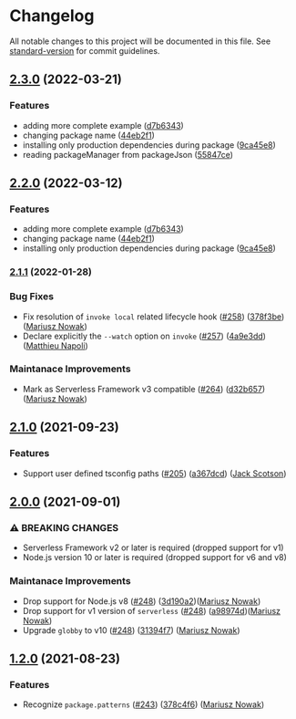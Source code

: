# Changelog

All notable changes to this project will be documented in this file. See [standard-version](https://github.com/conventional-changelog/standard-version) for commit guidelines.

## [2.3.0](https://github.com/GuilhermeCunha/serverless-plugin-typescript/compare/v2.1.1...v2.3.0) (2022-03-21)


### Features

* adding more complete example ([d7b6343](https://github.com/GuilhermeCunha/serverless-plugin-typescript/commit/d7b634356888476522c806ff9ebbdb55556d9973))
* changing package name ([44eb2f1](https://github.com/GuilhermeCunha/serverless-plugin-typescript/commit/44eb2f14e6705cf1c512ee6f096111911a9353be))
* installing only production dependencies during package ([9ca45e8](https://github.com/GuilhermeCunha/serverless-plugin-typescript/commit/9ca45e8f541979aafa19a087143aaf35abd9de15))
* reading packageManager from packageJson ([55847ce](https://github.com/GuilhermeCunha/serverless-plugin-typescript/commit/55847cea42280fefbdd97f0dbc0d9cb00d124cef))

## [2.2.0](https://github.com/GuilhermeCunha/serverless-plugin-typescript/compare/v2.1.1...v2.2.0) (2022-03-12)


### Features

* adding more complete example ([d7b6343](https://github.com/GuilhermeCunha/serverless-plugin-typescript/commit/d7b634356888476522c806ff9ebbdb55556d9973))
* changing package name ([44eb2f1](https://github.com/GuilhermeCunha/serverless-plugin-typescript/commit/44eb2f14e6705cf1c512ee6f096111911a9353be))
* installing only production dependencies during package ([9ca45e8](https://github.com/GuilhermeCunha/serverless-plugin-typescript/commit/9ca45e8f541979aafa19a087143aaf35abd9de15))

### [2.1.1](https://github.com/serverless/serverless-plugin-typescript/compare/v2.1.0...v2.1.1) (2022-01-28)

### Bug Fixes

* Fix resolution of `invoke local`  related lifecycle hook ([#258](https://github.com/serverless/serverless-plugin-typescript/pull/258)) ([378f3be](https://github.com/serverless/serverless-plugin-typescript/commit/378f3be96f61b98513b6c704047a64caad56d512)) ([Mariusz Nowak](https://github.com/medikoo))
* Declare explicitly the `--watch` option on `invoke` ([#257](https://github.com/serverless/serverless-plugin-typescript/pull/257)) ([4a9e3dd](https://github.com/serverless/serverless-plugin-typescript/commit/4a9e3dddb1a0228538fa9d8ac88d4addd4f6840a)) ([Matthieu Napoli](https://github.com/mnapoli))

### Maintanace Improvements

* Mark as Serverless Framework v3 compatible ([#264](https://github.com/serverless/serverless-plugin-typescript/pull/264)) ([d32b657](https://github.com/serverless/serverless-plugin-typescript/commit/d32b6573305a107dc1a8a82afe0014492dbb096c)) ([Mariusz Nowak](https://github.com/medikoo))

## [2.1.0](https://github.com/serverless/serverless-plugin-typescript/compare/v2.0.0...v2.1.0) (2021-09-23)


### Features

* Support user defined tsconfig paths ([#205](https://github.com/serverless/serverless-plugin-typescript/issues/205)) ([a367dcd](https://github.com/serverless/serverless-plugin-typescript/commit/a367dcdcb1e7efb72e68ef6e0630d50db15cb856)) ([Jack Scotson](https://github.com/Scotsoo))

## [2.0.0](https://github.com/prisma/serverless-plugin-typescript/compare/v1.2.0...v2.0.0) (2021-09-01)

### ⚠ BREAKING CHANGES

* Serverless Framework v2 or later is required (dropped support for v1)
* Node.js version 10 or later is required (dropped support for v6 and v8)

### Maintanace Improvements

* Drop support for Node.js v8 ([#248](https://github.com/serverless/serverless-plugin-typescript/pull/248)) ([3d190a2](https://github.com/serverless/serverless-plugin-typescript/commit/3d190a221ee6937538a71c57c3da9c7d50f67a6c))([Mariusz Nowak](https://github.com/medikoo))
* Drop support for v1 version of `serverless` ([#248](https://github.com/serverless/serverless-plugin-typescript/pull/248)) ([a98974d](https://github.com/serverless/serverless-plugin-typescript/commit/a98974d048d835f1c515c0887bd147543dda020b))([Mariusz Nowak](https://github.com/medikoo))
* Upgrade `globby` to v10 ([#248](https://github.com/serverless/serverless-plugin-typescript/pull/248)) ([31394f7](https://github.com/serverless/serverless-plugin-typescript/commit/31394f74ef84a9adb4e4fc86924652c799cf04e7)) ([Mariusz Nowak](https://github.com/medikoo))

## [1.2.0](https://github.com/prisma/serverless-plugin-typescript/compare/v1.1.9...v0.0.0) (2021-08-23)

### Features

* Recognize `package.patterns` ([#243](https://github.com/serverless/serverless-plugin-typescript/pull/243)) ([378c4f6](https://github.com/prisma/serverless-plugin-typescript/commit/378c4f6ce0711b6bdd5f4aae7eb571669f8e31a9)) ([Mariusz Nowak](https://github.com/medikoo))
